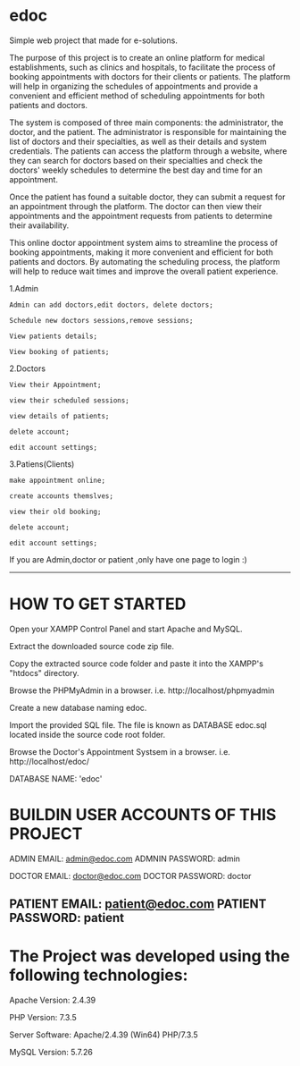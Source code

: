 # edoc


Simple web project that made for e-solutions.

The purpose of this project is to create an online platform for medical establishments, such as clinics and hospitals, to facilitate the process of booking appointments with doctors for their clients or patients. The platform will help in organizing the schedules of appointments and provide a convenient and efficient method of scheduling appointments for both patients and doctors.

The system is composed of three main components: the administrator, the doctor, and the patient. The administrator is responsible for maintaining the list of doctors and their specialties, as well as their details and system credentials. The patients can access the platform through a website, where they can search for doctors based on their specialties and check the doctors' weekly schedules to determine the best day and time for an appointment.

Once the patient has found a suitable doctor, they can submit a request for an appointment through the platform. The doctor can then view their appointments and the appointment requests from patients to determine their availability.

This online doctor appointment system aims to streamline the process of booking appointments, making it more convenient and efficient for both patients and doctors. By automating the scheduling process, the platform will help to reduce wait times and improve the overall patient experience.





  1.Admin
  
  
    Admin can add doctors,edit doctors, delete doctors;
    
    Schedule new doctors sessions,remove sessions;
    
    View patients details;
    
    View booking of patients;




  2.Doctors
  
  
    View their Appointment;
    
    view their scheduled sessions;
    
    view details of patients;
    
    delete account;
    
    edit account settings;




  3.Patiens(Clients)
  
  
    make appointment online;
    
    create accounts themslves;
    
    view their old booking;
    
    delete account;
    
    edit account settings;



    
If you are Admin,doctor or patient ,only have one page to login :)

  
-----------------------------------------------


# HOW TO GET STARTED

Open your XAMPP Control Panel and start Apache and MySQL.

Extract the downloaded source code zip file.

Copy the extracted source code folder and paste it into the XAMPP's "htdocs" directory.

Browse the PHPMyAdmin in a browser. i.e. http://localhost/phpmyadmin

Create a new database naming edoc.

Import the provided SQL file. The file is known as DATABASE edoc.sql located inside the source code root folder.

Browse the Doctor's Appointment Systsem in a browser. i.e. http://localhost/edoc/

DATABASE NAME: 'edoc'

# BUILDIN USER ACCOUNTS OF THIS PROJECT

ADMIN EMAIL:		admin@edoc.com
ADMNIN PASSWORD:	admin


DOCTOR EMAIL:		doctor@edoc.com
DOCTOR PASSWORD:	doctor


PATIENT EMAIL:		patient@edoc.com
PATIENT PASSWORD:	patient
---------------------------------------
# The Project was developed using the following technologies:

Apache Version: 	2.4.39

PHP Version: 		  7.3.5

Server Software: 	Apache/2.4.39 (Win64) PHP/7.3.5

MySQL Version: 		5.7.26